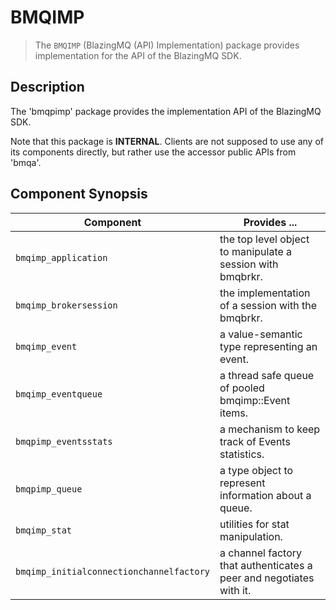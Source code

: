 BMQIMP
======
> The `BMQIMP` (BlazingMQ (API) Implementation) package provides implementation
> for the API of the BlazingMQ SDK.


Description
-----------
The 'bmqpimp' package provides the implementation API of the BlazingMQ SDK.

Note that this package is **INTERNAL**.  Clients are not supposed to use any of
its components directly, but rather use the accessor public APIs from 'bmqa'.

Component Synopsis
------------------
Component                                | Provides ...
-----------------------------------------|-----------------------------------------------------------
`bmqimp_application`                     | the top level object to manipulate a session with bmqbrkr.
`bmqimp_brokersession`                   | the implementation of a session with the bmqbrkr.
`bmqimp_event`                           | a value-semantic type representing an event.
`bmqimp_eventqueue`                      | a thread safe queue of pooled bmqimp::Event items.
`bmqpimp_eventsstats`                    | a mechanism to keep track of Events statistics.
`bmqpimp_queue`                          | a type object to represent information about a queue.
`bmqimp_stat`                            | utilities for stat manipulation.
`bmqimp_initialconnectionchannelfactory` | a channel factory that authenticates a peer and negotiates with it.

